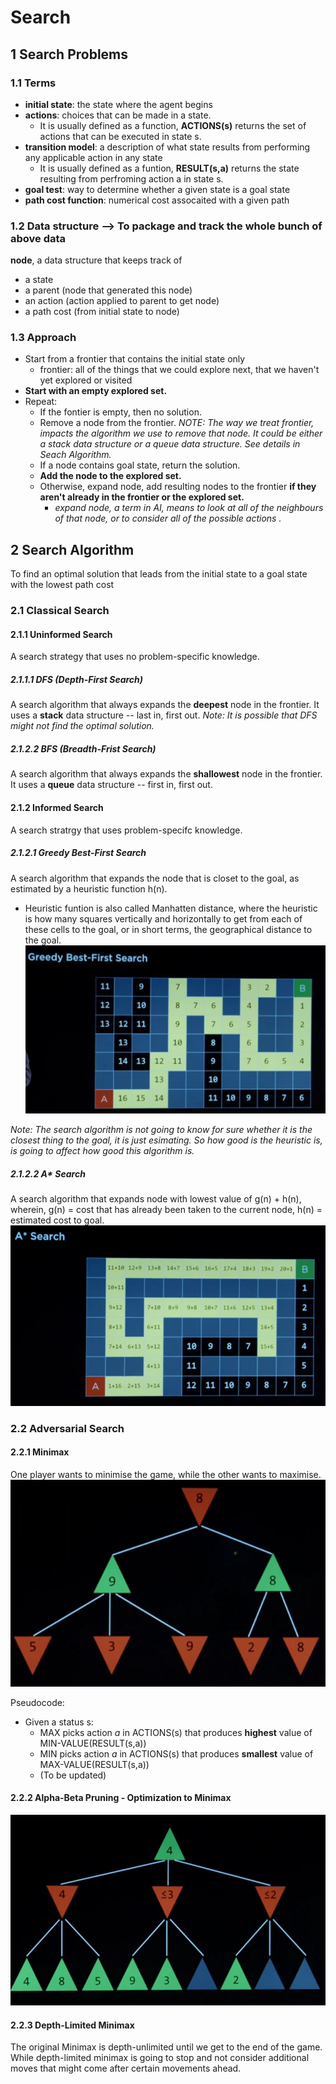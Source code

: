 # Search
## 1 Search Problems
### 1.1 Terms
- **initial state**: the state where the agent begins
- **actions**: choices that can be made in a state. 
    - It is usually defined as a function, **ACTIONS(s)** returns the set of actions that can be executed in state s.
- **transition model**: a description of what state results from performing any applicable action in any state
    - It is usually defined as a funtion, **RESULT(s,a)** returns the state resulting from perfroming action a in state s.
- **goal test**: way to determine whether a given state is a goal state
- **path cost function**: numerical cost assocaited with a given path
### 1.2 Data structure --> To package and track the whole bunch of above data 
**node**, a data structure that keeps track of 
- a state
- a parent (node that generated this node)
- an action (action applied to parent to get node)
- a path cost (from initial state to node)
### 1.3 Approach
- Start from a frontier that contains the initial state only
    - frontier: all of the things that we could explore next, that we haven't yet explored or visited
- **Start with an empty explored set.**
- Repeat:
    - If the fontier is empty, then no solution.
    - Remove a node from the frontier. 
      *NOTE: The way we treat frontier, impacts the algorithm we use to remove that node. It could be either a stack data structure or a queue data structure. See details in Seach Algorithm.*
    - If a node contains goal state, return the solution.
    - **Add the node to the explored set.**
    - Otherwise, expand node, add resulting nodes to the frontier **if they aren't already in the frontier or the explored set.**
        - *expand node, a term in AI, means to look at all of the neighbours of that node, or to consider all of the possible actions  .*
## 2 Search Algorithm
To find an optimal solution that leads from the initial state to a goal state with the lowest path cost
### 2.1 Classical Search
#### 2.1.1 Uninformed Search
A search strategy that uses no problem-specific knowledge.
##### 2.1.1.1 DFS (Depth-First Search)
A search algorithm that always expands the **deepest** node in the frontier.
It uses a **stack** data structure -- last in, first out.
*Note: It is possible that DFS might not find the optimal solution.*
##### 2.1.2.2 BFS (Breadth-Frist Search)
A search algorithm that always expands the **shallowest** node in the frontier.
It uses a **queue** data structure -- first in, first out.
#### 2.1.2 Informed Search
A search stratrgy that uses problem-specifc knowledge.
##### 2.1.2.1 Greedy Best-First Search
A search algorithm that expands the node that is closet to the goal, as estimated by a heuristic function h(n). 
- Heuristic funtion is also called Manhatten distance, where the heuristic is how many squares vertically and horizontally to get from each of these cells to the goal, or in short terms, the geographical distance to the goal.
![Greedy Best-First Search](./images/GreedyBestFirstSearch.JPG)

*Note: The search algorithm is not going to know for sure whether it is the closest thing to the goal, it is just esimating. So how good is the heuristic is, is going to affect how good this algorithm is.*
##### 2.1.2.2 A* Search
A search algorithm that expands node with lowest value of g(n) + h(n), wherein,
g(n) = cost that has already been taken to the current node,
h(n) = estimated cost to goal.
![A* Search](./images/ASearch.JPG)

### 2.2 Adversarial Search
#### 2.2.1 Minimax
One player wants to minimise the game, while the other wants to maximise.
![Minimax](./images/MiniMax.JPG)

Pseudocode:
- Given a status s:
    - MAX picks action *a* in ACTIONS(s) that produces **highest** value of MIN-VALUE(RESULT(s,a))
    - MIN picks action *a* in ACTIONS(s) that produces **smallest** value of MAX-VALUE(RESULT(s,a)) 
    - (To be updated)
 #### 2.2.2 Alpha-Beta Pruning - Optimization to Minimax
 ![Alpha-Beta Pruning](./images/AlphaBetaPruning.JPG)
 #### 2.2.3 Depth-Limited Minimax 
 The original Minimax is depth-unlimited until we get to the end of the game. While depth-limited minimax is going to stop and not consider additional moves that might come after certain movements ahead.
